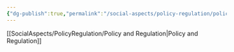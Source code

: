 ```yaml
---
{"dg-publish":true,"permalink":"/social-aspects/policy-regulation/policy-regulation-branches/public-transport-infrastructure/"}
---
```


[[SocialAspects/PolicyRegulation/Policy and Regulation\|Policy and Regulation]]
